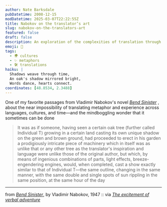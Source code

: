 ```yaml
---
author: Nate Barksdale
pubDatetime: 2008-12-15
modDatetime: 2025-03-07T22:22:55Z
title: Nabokov on the translator’s art
slug: nabokov-on-the-translators-art
featured: false
draft: false
description: An exploration of the complexities of translation through Nabokov's vivid metaphor.
emoji: 🌳
tags:
  - 🌍 cultures
  - ✨ metaphors
  - 🛠️ translations
haiku: |
  Shadows weave through time,  
  An oak's shadow mirrored bright,  
  Words dance, hearts connect.
coordinates: [48.8534, 2.3488]
---
```


One of my favorite passages from Vladimir Nabokov's novel _[Bend Sinister](http://books.google.com/books?ei=HbVGSfLJOoKGkASgkpi3Dw&id=0LIuSUeNxCMC&dq=bend+sinister&q=oak&pgis=1#search_anchor)_ , about the near impossibility of translating metaphor and experience across languages, cultures, and time—and the mindboggling wonder that it sometimes can be done

> It was as if someone, having seen a certain oak tree (further called Individual T) growing in a certain land casting its own unique shadow on the green and brown ground, had proceeded to erect in his garden a prodigiously intricate piece of machinery which in itself was as unlike that or any other tree as the translator's inspiration and language were unlike those of the original author, but which, by means of ingenious combinations of parts, light effects, breeze-engendering engines, would, when completed, cast a show exactly similar to that of Individual T—the same outline, changing in the same manner, with the same double and single spots of sun rippling in the same position, at the same hour of the day

---

from [_Bend Sinister_](http://books.google.com/books?id=Oox94rdQIMgC&pg=PA25&lpg=PA25&dq;=), by Vladimir Nabokov, 1947 :: via [_The excitement of verbal adventure_](http://books.google.com/books?id=Oox94rdQIMgC&pg=PA25&lpg=PA25&dq;=)
